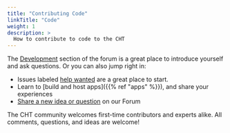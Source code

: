 ```yaml
---
title: "Contributing Code"
linkTitle: "Code"
weight: 1
description: >
  How to contribute to code to the CHT
---
```


The [Development](https://forum.communityhealthtoolkit.org/c/developement/7) section of the forum is a great place to introduce yourself and ask questions. Or you can also jump right in:
- Issues labeled [help wanted](https://github.com/medic/cht-core/issues?q=is%3Aopen%20is%3Aissue%20label%3A%22Help%20wanted%22) are a great place to start. 
- Learn to [build and host apps]({{% ref "apps" %}}), and share your experiences
- [Share a new idea or question](https://forum.communityhealthtoolkit.org/) on our Forum

The CHT community welcomes first-time contributors and experts alike. All comments, questions, and ideas are welcome!
